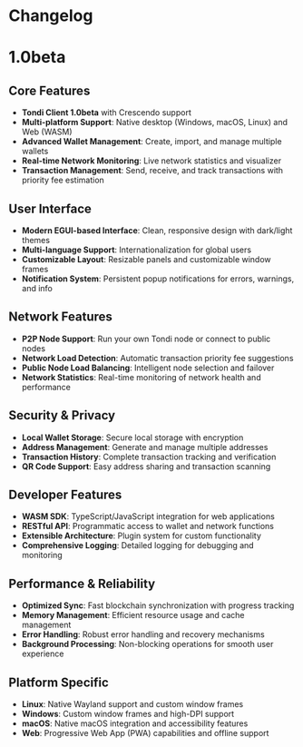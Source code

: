 # Changelog

# 1.0beta

## Core Features
- **Tondi Client 1.0beta** with Crescendo support
- **Multi-platform Support**: Native desktop (Windows, macOS, Linux) and Web (WASM)
- **Advanced Wallet Management**: Create, import, and manage multiple wallets
- **Real-time Network Monitoring**: Live network statistics and visualizer
- **Transaction Management**: Send, receive, and track transactions with priority fee estimation

## User Interface
- **Modern EGUI-based Interface**: Clean, responsive design with dark/light themes
- **Multi-language Support**: Internationalization for global users
- **Customizable Layout**: Resizable panels and customizable window frames
- **Notification System**: Persistent popup notifications for errors, warnings, and info

## Network Features
- **P2P Node Support**: Run your own Tondi node or connect to public nodes
- **Network Load Detection**: Automatic transaction priority fee suggestions
- **Public Node Load Balancing**: Intelligent node selection and failover
- **Network Statistics**: Real-time monitoring of network health and performance

## Security & Privacy
- **Local Wallet Storage**: Secure local storage with encryption
- **Address Management**: Generate and manage multiple addresses
- **Transaction History**: Complete transaction tracking and verification
- **QR Code Support**: Easy address sharing and transaction scanning

## Developer Features
- **WASM SDK**: TypeScript/JavaScript integration for web applications
- **RESTful API**: Programmatic access to wallet and network functions
- **Extensible Architecture**: Plugin system for custom functionality
- **Comprehensive Logging**: Detailed logging for debugging and monitoring

## Performance & Reliability
- **Optimized Sync**: Fast blockchain synchronization with progress tracking
- **Memory Management**: Efficient resource usage and cache management
- **Error Handling**: Robust error handling and recovery mechanisms
- **Background Processing**: Non-blocking operations for smooth user experience

## Platform Specific
- **Linux**: Native Wayland support and custom window frames
- **Windows**: Custom window frames and high-DPI support
- **macOS**: Native macOS integration and accessibility features
- **Web**: Progressive Web App (PWA) capabilities and offline support 
